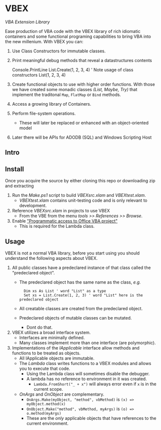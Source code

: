 VBEX
====

_VBA Extension Library_

Ease production of VBA code with the VBEX library of rich idiomatic containers and some functional programing 
capabilities to bring VBA into the new millenium. With VBEX you can:

  1. Use Class Constructors for immutable classes.
  1. Print meaningful debug methods that reveal a datastructures contents

        Console.PrintLine List.Create(1, 2, 3, 4) ' Note usage of class constructors
        List(1, 2, 3, 4)

  1. Create functional objects to use with higher order functions.  With those we have created some monadic classes _(List, Maybe, Try)_ that implement the traditonal `Map`, `FlatMap` or `Bind` methods.
  1. Access a growing library of Containers.
  1. Perform file-system operations.
      - These will later be replaced or enhanced with an object-oriented model
  1. Later there will be APIs for ADODB (SQL) and Windows Scripting Host


<!--
    Debug.Print Show(List.Create(1, 2, 3))
    List(1, 2, 3)

    Console.PrintLine xs
    List(1, a, Collection(&289234581))
    
    Console.PrintLine s
    SortedSet(1, 2, 3)
    
    Console.PrintLine d
    Dict(Parrot -> Dead, Spam -> Yum)

    Dim xs As List
    Set xs = List.Create(1,"a", New Collection)
    
    Dim s As SortedSet
    Set s = SortedSet.Create(1, 2, 2, 2, 3, 2, 1, 2, 1, 3)
    
    Dim d As Dict
    Set d = Dict.Create( _
        Assoc.Make("Parrot", "Dead"), _
        Assoc.Make("Spam", "Yum") _
    )

    Dim getRow As OnObject
    Set getRow = OnObject.Make("Row", vbGet)
    
    Dim offsetRow As Lambda
    Set offsetRow = Lambda.FromShort(" _ + 3 ")
    
    Dim tableRows As List
    Set tableRows = List.Copy(Selection.Rows)
    
    Dim rowIndexes As List
    Set rowIndexes = tableRows.Map(getRow.AndThen(offsetRow))
-->

Intro
-----

Install
-------

Once you acquire the source by either cloning this repo or downloading zip and extracting

  1. Run the _Make.ps1_ script to build _VBEXsrc.xlam_ and _VBEXtest.xlam_.
      - _VBEXtest.xlam_ contains unit-testing code and is only relevant to development.
  1. Reference _VBEXsrc.xlam_ in projects to use VBEX
      - From the VBE from the menu _tools >> References >> Browse_.
  1. Enable ["Programmatic access to Office VBA project"](https://support.microsoft.com/en-us/kb/282830)
      -  This is required for the Lambda class.

Usage
-----

VBEX is not a normal VBA library, before you start using you should understand the following aspects about VBEX.

  1. All public classes have a predeclared instance of that class called the "predeclared object".
       - The predeclared object has the same name as the class, _e.g._

               Dim xs As List ' word "List" as a type
               Set xs = List.Create(1, 2, 3) ' word "List" here is the predeclared object

       - All creatable classes are created from the predeclared object.
       - Predeclared objects of mutable classes can be mutated.
           + Dont do that.
  2. VBEX utilizes a broad interface system.  
       - Interfaces are minimally defined.
       - Many classes implement more than one interface (are polymorphic).
  3. Implementations of the _IApplicable_ interface allow methods and functions to be treated as objects.
       - All IApplicable objects are immutable.
       - The _Lambda_ class writes functions to a VBEX modules and allows you to execute that code.
           + Using the Lambda class will sometimes disable the debugger.
           + A lambda has no reference to environment in it was created.
               * `Lambda.FromShort("_ + x")` will always error even if `x` is in the current scope.
       - _OnArgs_ and _OnObject_ are complementary.
           + `OnArgs.Make(myObject, "method", vbMethod)` is `(x) => myObject.method(x)`
           + `OnObject.Make("method", vbMethod, myArgs)` is `(o) => o.method(myArgs)`
           + These are the _only_ applicable objects that have references to the current environment.

<!--
### Predeclared Objects

All public classes have a predeclared instace of that class.
The predeclared object is referenced using the name of the class and is
most often that instance is used for constructing new instaces of that object.

For example the class `List` has a predeclared instance:

    Debug.Print IsObject(List) ' outputs true
    Dim xs As List ' word "List" as a type
    Set xs = List.Create(1, 2, 3) ' word "List" as the predeclared object

The predeclared object is just another instance of a list and since our implementation of lists are mutable the predeclared object can be mutated just like any other list.
Please don't mutate predeclared objects.
It should be impossible but there currently isn't any elegant implementation preventing it.

### Interfaces

You will notice that some methods or functions require an interface instead of a specific class.
For example the `srch.MaxIndex` function has the signature `Public Function MaxIndex(ByVal iterable As IIterable) As Long`.
This means any IIterable

### Functional Objects
-->
